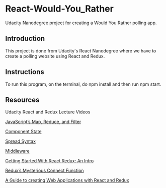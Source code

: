 # React-Would-You_Rather
Udacity Nanodegree project for creating a Would You Rather polling app.

## Introduction
This project is done from Udacity's React Nanodegree where we have to create a polling website
using React and Redux.

## Instructions

To run this program, on the terminal, do npm install and then run npm start.

## Resources
Udacity React and Redux Lecture Videos

[JavaScript’s Map, Reduce, and Filter](https://danmartensen.svbtle.com/javascripts-map-reduce-and-filter)

[Component State](https://reactjs.org/docs/faq-state.html)

[Spread Syntax](https://developer.mozilla.org/en-US/docs/Web/JavaScript/Reference/Operators/Spread_syntax)

[Middleware](https://redux.js.org/advanced/middleware)

[Getting Started With React Redux: An Intro
](https://www.codementor.io/mz026/getting-started-with-react-redux-an-intro-8r6kurcxf)

[Redux’s Mysterious Connect Function
](https://medium.com/mofed/reduxs-mysterious-connect-function-526efe1122e4)

[A Guide to creating Web Applications with React and Redux](https://hackernoon.com/a-guide-to-creating-web-applications-with-react-and-redux-2f6bc0775951)